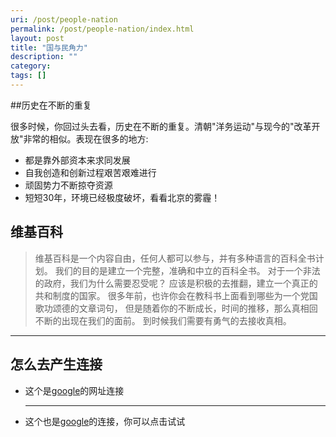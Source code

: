 ```yaml
---
uri: /post/people-nation
permalink: /post/people-nation/index.html
layout: post
title: "国与民角力"
description: ""
category:
tags: []
---
```


##历史在不断的重复

很多时候，你回过头去看，历史在不断的重复。清朝"洋务运动"与现今的"改革开放"非常的相似。表现在很多的地方:
<br/>

* 都是靠外部资本来求同发展
* 自我创造和创新过程艰苦艰难进行
* 顽固势力不断掠夺资源
* 短短30年，环境已经极度破坏，看看北京的雾霾！

## 维基百科

> 维基百科是一个内容自由，任何人都可以参与，并有多种语言的百科全书计划。
> 我们的目的是建立一个完整，准确和中立的百科全书。
> 对于一个非法的政府，我们为什么需要忍受呢？
> 应该是积极的去推翻，建立一个真正的共和制度的国家。
> 很多年前，也许你会在教科书上面看到哪些为一个党国歌功颂德的文章词句，
> 但是随着你的不断成长，时间的推移，那么真相回不断的出现在我们的面前。
> 到时候我们需要有勇气的去接收真相。
>

-----------------
## 怎么去产生连接
* 这个是[google](http://www.google.com "google")的网址连接

  ****************
* 这个也是[google](http://www.google.cm)的连接，你可以点击试试

